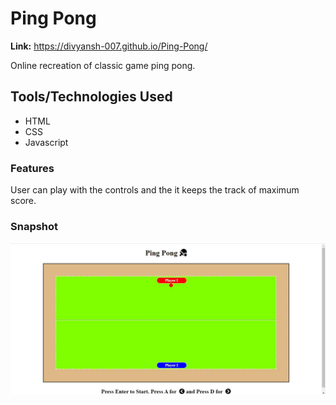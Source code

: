 # Ping Pong
<b>Link:</b>  https://divyansh-007.github.io/Ping-Pong/

Online recreation of classic game ping pong.

## Tools/Technologies Used
* HTML
* CSS
* Javascript

### Features
User can play with the controls and the it keeps the track of maximum score.

### Snapshot
![snapshot 1](https://github.com/Divyansh-007/Ping-Pong/blob/master/snapshots/one.JPG)
